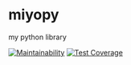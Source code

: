 # miyopy
my python library

[![Maintainability](https://api.codeclimate.com/v1/badges/e67d99e52561d7b775cb/maintainability)](https://codeclimate.com/github/MiyoKouseki/miyopy/maintainability)
[![Test Coverage](https://api.codeclimate.com/v1/badges/e67d99e52561d7b775cb/test_coverage)](https://codeclimate.com/github/MiyoKouseki/miyopy/test_coverage)
